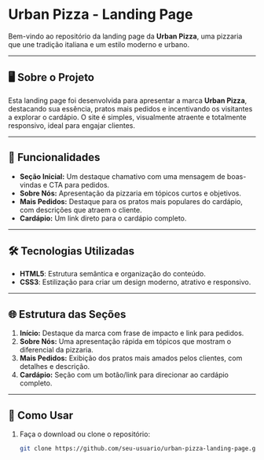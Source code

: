 # Urban Pizza - Landing Page  

Bem-vindo ao repositório da landing page da **Urban Pizza**, uma pizzaria que une tradição italiana e um estilo moderno e urbano.  

---

## 🖥️ Sobre o Projeto  
Esta landing page foi desenvolvida para apresentar a marca **Urban Pizza**, destacando sua essência, pratos mais pedidos e incentivando os visitantes a explorar o cardápio. O site é simples, visualmente atraente e totalmente responsivo, ideal para engajar clientes.  

---

## 📜 Funcionalidades  
- **Seção Inicial:** Um destaque chamativo com uma mensagem de boas-vindas e CTA para pedidos.  
- **Sobre Nós:** Apresentação da pizzaria em tópicos curtos e objetivos.  
- **Mais Pedidos:** Destaque para os pratos mais populares do cardápio, com descrições que atraem o cliente.  
- **Cardápio:** Um link direto para o cardápio completo.  

---

## 🛠️ Tecnologias Utilizadas  
- **HTML5**: Estrutura semântica e organização do conteúdo.  
- **CSS3**: Estilização para criar um design moderno, atrativo e responsivo.  

---

## 🌐 Estrutura das Seções  
1. **Início:** Destaque da marca com frase de impacto e link para pedidos.  
2. **Sobre Nós:** Uma apresentação rápida em tópicos que mostram o diferencial da pizzaria.  
3. **Mais Pedidos:** Exibição dos pratos mais amados pelos clientes, com detalhes e descrição.  
4. **Cardápio:** Seção com um botão/link para direcionar ao cardápio completo.  

---

## 🚀 Como Usar  
1. Faça o download ou clone o repositório:  
   ```bash  
   git clone https://github.com/seu-usuario/urban-pizza-landing-page.git  
